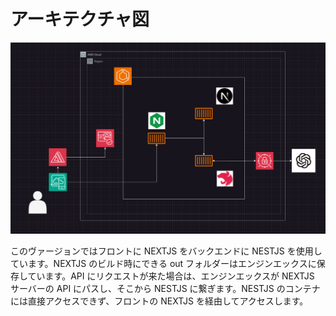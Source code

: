 # アーキテクチャ図

![Alt text for the image](serviceimage.drawio.png)

このヴァージョンではフロントに NEXTJS をバックエンドに NESTJS を使用しています。NEXTJS のビルド時にできる out フォルダーはエンジンエックスに保存しています。API にリクエストが来た場合は、エンジンエックスが NEXTJS サーバーの API にパスし、そこから NESTJS に繋ぎます。NESTJS のコンテナには直接アクセスできず、フロントの NEXTJS を経由してアクセスします。
